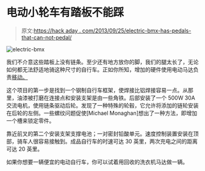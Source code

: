# 电动小轮车有踏板不能踩

> 原文:[https://hack aday . com/2013/09/25/electric-bmx-has-pedals-that-can-not-pedal/](https://hackaday.com/2013/09/25/electric-bmx-has-pedals-that-cant-be-pedalled/)

![electric-bmx](../Images/f73753ed2f34577811a7e64e32e38f3c.png)

我们不介意这些踏板上没有链条。至少还有地方放你的脚，我们的腿太长了，无论如何都无法舒适地骑这种尺寸的自行车。正如你所知，增加的硬件使用电动马达负责[移动。](http://www.instructables.com/id/Electric-BMX-Bicycle)

这个项目的第一步是找到一个钢制自行车框架，使焊接比铝焊接容易一点。从那里，油漆被打磨在连接点和安装支架是由一些角铁。后部安装了一个 500W 30A 交流电机，使用链条驱动后轮。发现了一种特殊的轮毂，它允许将添加的链轮安装在后轮的左侧。一些螺纹问题促使[Michael Monaghan]想出了一种方法，即增加一个槽来锁定零件。

靠近前叉的第二个安装支架支撑电池；一对密封铅酸单元。速度控制装置安装在顶部，骑车人很容易接触到。成品自行车的时速可达 30 英里，两次充电之间的距离可达 20 英里。

如果你想要一辆便宜的电动自行车，你可以试着用回收的洗衣机马达做一辆。